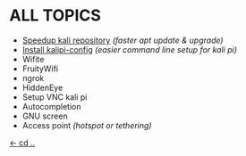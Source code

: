# ALL TOPICS

 - [Speedup kali repository](https://kalipiconf.tk/topics/speed_up_kali_repositories)  *(faster apt update & upgrade)*
 - [Install kalipi-config](https://kalipiconf.tk/topics/kalipiconfig)  *(easier command line setup for kali pi)*
 - Wifite
 - FruityWifi
 - ngrok
 - HiddenEye
 - Setup VNC kali pi
 - Autocompletion
 - GNU screen
 - Access point *(hotspot or tethering)*
 
[<- cd ..](https://kalipiconf.tk)
